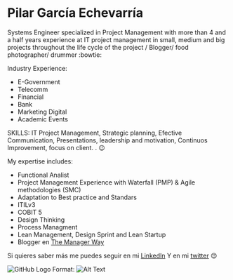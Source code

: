 # Pilar García Echevarría

Systems Engineer specialized in Project Management with more than 4 and a half years experience at IT project management in small, medium and big projects throughout the life cycle of the project / Blogger/ food photographer/ drummer  :bowtie:

Industry Experience:
- E-Government
- Telecomm
- Financial
- Bank
- Marketing Digital
- Academic Events

SKILLS: 
IT Project Management, Strategic planning, Efective Communication, Presentations, leadership and motivation, Continuos Improvement, focus on client. . :wink:  

My expertise includes:

* Functional Analist
* Project Management Experience with Waterfall (PMP) & Agile methodologies (SMC)
* Adaptation to Best practice and Standars 
* ITILv3
* COBIT 5
* Design Thinking
* Process Managment
* Lean Management, Design Sprint and Lean Startup
* Blogger en [The Manager Way](www.themanagerway.com)


Si quieres saber más me puedes seguir en mi [LinkedIn](www.linkedin.com/in/pilargarciaechevarria)
Y en mi [twitter](https://twitter.com/pilycita) :heart_eyes:  

![GitHub Logo](/pictures/ojo.png)
Format: ![Alt Text](url)
